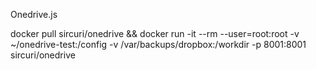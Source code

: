 Onedrive.js

docker pull sircuri/onedrive && docker run -it --rm --user=root:root -v ~/onedrive-test:/config -v /var/backups/dropbox:/workdir -p 8001:8001 sircuri/onedrive